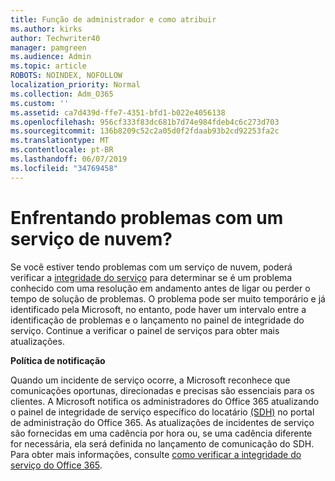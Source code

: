 ```yaml
---
title: Função de administrador e como atribuir
ms.author: kirks
author: Techwriter40
manager: pamgreen
ms.audience: Admin
ms.topic: article
ROBOTS: NOINDEX, NOFOLLOW
localization_priority: Normal
ms.collection: Adm_O365
ms.custom: ''
ms.assetid: ca7d439d-ffe7-4351-bfd1-b022e4056138
ms.openlocfilehash: 956cf333f83dc681b7d74e984fdeb4c6c273d703
ms.sourcegitcommit: 136b8209c52c2a05d0f2fdaab93b2cd92253fa2c
ms.translationtype: MT
ms.contentlocale: pt-BR
ms.lasthandoff: 06/07/2019
ms.locfileid: "34769458"
---
```

# <a name="experiencing-problems-with-a-cloud-service"></a>Enfrentando problemas com um serviço de nuvem?

Se você estiver tendo problemas com um serviço de nuvem, poderá verificar a [integridade do serviço](https://admin.microsoft.com/AdminPortal/Home#/servicehealth) para determinar se é um problema conhecido com uma resolução em andamento antes de ligar ou perder o tempo de solução de problemas. O problema pode ser muito temporário e já identificado pela Microsoft, no entanto, pode haver um intervalo entre a identificação de problemas e o lançamento no painel de integridade do serviço. Continue a verificar o painel de serviços para obter mais atualizações.

**Política de notificação**

Quando um incidente de serviço ocorre, a Microsoft reconhece que comunicações oportunas, direcionadas e precisas são essenciais para os clientes. A Microsoft notifica os administradores do Office 365 atualizando o painel de integridade de serviço específico do locatário [(SDH)](https://admin.microsoft.com/AdminPortal/Home#/servicehealth) no portal de administração do Office 365. As atualizações de incidentes de serviço são fornecidas em uma cadência por hora ou, se uma cadência diferente for necessária, ela será definida no lançamento de comunicação do SDH. Para obter mais informações, consulte [como verificar a integridade do serviço do Office 365](https://docs.microsoft.com/office365/enterprise/view-service-health).

